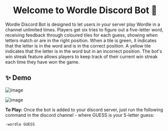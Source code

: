 <h1 align="center">Welcome to Wordle Discord Bot 👋</h1>
Wordle Discord Bot is designed to let users in your server play Wordle in a channel unlimited times. Players get six tries to figure out a five-letter word, receiving feedback through coloured tiles for each guess, showing when letters match or are in the right position. When a tile is green, it indicates that the letter is in the word and is in the correct position. A yellow tile indicates that the letter is in the word but in an incorrect position. The bot's win streak feature allows players to keep track of their current win streak each time they have won the game. 

## ✨ Demo
![image](https://github.com/natalie-ly/Wordle-Discord-Bot/assets/144157865/288ddd3b-e7e7-4fa7-b68c-185487ab8c20)

![image](https://github.com/natalie-ly/Wordle-Discord-Bot/assets/144157865/f7a1e496-88af-45c2-baea-8afd20ea35ef)

**To Play:** Once the bot is added to your discord server, just run the following command in the discord channel - where GUESS is your 5-letter guess:

```sh
-wordle GUESS
```
